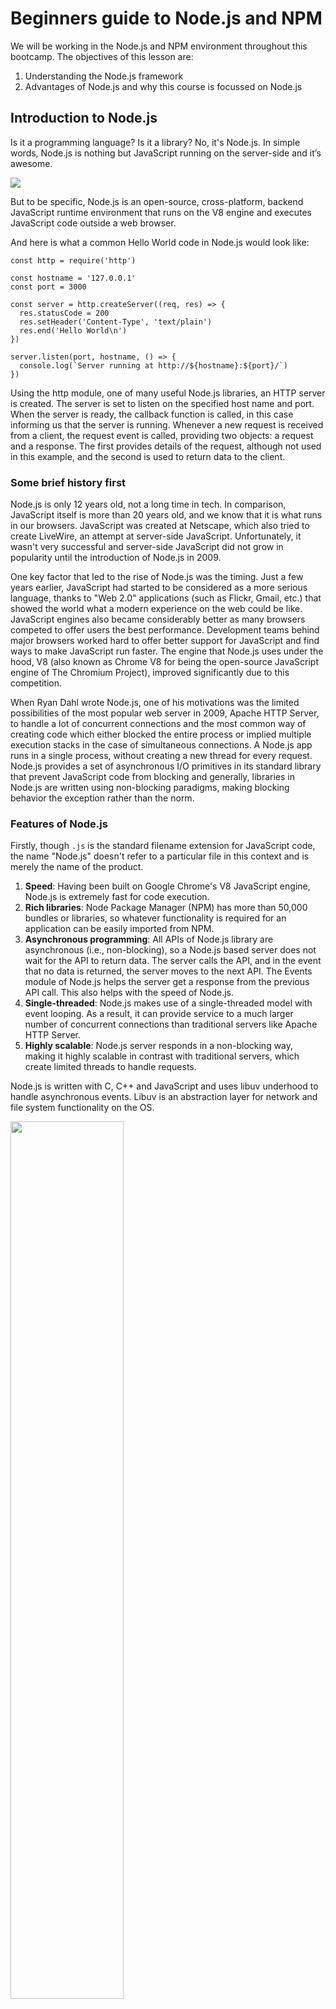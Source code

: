 # Beginners guide to Node.js and NPM
We will be working in the Node.js and NPM environment throughout this bootcamp. The objectives of this lesson are:
1. Understanding the Node.js framework
2. Advantages of Node.js and why this course is focussed on Node.js

## Introduction to Node.js
Is it a programming language? Is it a library? No, it's Node.js. In simple words, Node.js is nothing but JavaScript running on the server-side and it’s awesome.

<img src="https://drive.google.com/uc?export=view&id=1oaHgcGKcrKbW6G-gFsncV95WhVmc40M7">

But to be specific, Node.js is an open-source, cross-platform, backend JavaScript runtime environment that runs on the V8 engine and executes JavaScript code outside a web browser.

And here is what a common Hello World code in Node.js would look like:

```
const http = require('http')

const hostname = '127.0.0.1'
const port = 3000

const server = http.createServer((req, res) => {
  res.statusCode = 200
  res.setHeader('Content-Type', 'text/plain')
  res.end('Hello World\n')
})

server.listen(port, hostname, () => {
  console.log(`Server running at http://${hostname}:${port}/`)
})
```

Using the http module, one of many useful Node.js libraries, an HTTP server is created. The server is set to listen on the specified host name and port. When the server is ready, the callback function is called, in this case informing us that the server is running. Whenever a new request is received from a client, the request event is called, providing two objects: a request and a response. The first provides details of the request, although not used in this example, and the second is used to return data to the client.

### Some brief history first
Node.js is only 12 years old, not a long time in tech. In comparison, JavaScript itself is more than 20 years old, and we know that it is what runs in our browsers. JavaScript was created at Netscape, which also tried to create LiveWire, an attempt at server-side JavaScript. Unfortunately, it wasn't very successful and server-side JavaScript did not grow in popularity until the introduction of Node.js in 2009.

One key factor that led to the rise of Node.js was the timing. Just a few years earlier, JavaScript had started to be considered as a more serious language, thanks to "Web 2.0" applications (such as Flickr, Gmail, etc.) that showed the world what a modern experience on the web could be like. JavaScript engines also became considerably better as many browsers competed to offer users the best performance. Development teams behind major browsers worked hard to offer better support for JavaScript and find ways to make JavaScript run faster. The engine that Node.js uses under the hood, V8 (also known as Chrome V8 for being the open-source JavaScript engine of The Chromium Project), improved significantly due to this competition.

When Ryan Dahl wrote Node.js, one of his motivations was the limited possibilities of the most popular web server in 2009, Apache HTTP Server, to handle a lot of concurrent connections and the most common way of creating code which either blocked the entire process or implied multiple execution stacks in the case of simultaneous connections. A Node.js app runs in a single process, without creating a new thread for every request. Node.js provides a set of asynchronous I/O primitives in its standard library that prevent JavaScript code from blocking and generally, libraries in Node.js are written using non-blocking paradigms, making blocking behavior the exception rather than the norm.

### Features of Node.js
Firstly, though `.js` is the standard filename extension for JavaScript code, the name "Node.js" doesn't refer to a particular file in this context and is merely the name of the product.

1. **Speed**: Having been built on Google Chrome's V8 JavaScript engine, Node.js is extremely fast for code execution.
2. **Rich libraries**: Node Package Manager (NPM) has more than 50,000 bundles or libraries, so whatever functionality is required for an application can be easily imported from NPM.
3. **Asynchronous programming**: All APIs of Node.js library are asynchronous (i.e., non-blocking), so a Node.js based server does not wait for the API to return data. The server calls the API, and in the event that no data is returned, the server moves to the next API. The Events module of Node.js helps the server get a response from the previous API call. This also helps with the speed of Node.js.
4. **Single-threaded**: Node.js makes use of a single-threaded model with event looping. As a result, it can provide service to a much larger number of concurrent connections than traditional servers like Apache HTTP Server.
5. **Highly scalable**: Node.js server responds in a non-blocking way, making it highly scalable in contrast with traditional servers, which create limited threads to handle requests.

Node.js is written with C, C++ and JavaScript and uses libuv underhood to handle asynchronous events. Libuv is an abstraction layer for network and file system functionality on the OS.

<img src="https://drive.google.com/uc?export=view&id=18ys74BkK9tzQ6u8avgVw9seweoXY6GnA" width="60%">

### NPM and Packages in Node.js
One of the major factors of Node's success is npm - its popular package manager, which allows JavaScript developers to share useful packages quickly and easily. NPM – or "Node Package Manager" – is the default package manager for JavaScript's runtime Node.js. NPM consists of two main parts:
- a CLI (command-line interface) tool for publishing and downloading packages, and
- an online repository that hosts JavaScript packages</br>

A package is nothing but a directory that contains a bunch of modules. Some popular npm packages are [lodash](https://lodash.com/) and [moment](https://momentjs.com/). Node.js has a wide community that develop good packages for everybody to use.

When we have a remote package in our project, it is called as a dependency since our project depends on it. We need to keep track of our dependencies or at least list them down somewhere. We list all our dependencies inside a `package.json` file which is a JSON file that contains some information about our project and dependencies it needs. This file is essential for NPM.

Node.js also ships with a collection of [built-in packages](https://nodejs.org/api/index.html) called as a Node Standard Library. These packages are essential to perform low-level operations like File System I/O and Networking. We do not have to install them using NPM.

### How much JavaScript should I know to use Node.js?
As a beginner, it can be difficult to understand where does JavaScript end, and where Node.js begins, and vice versa. However, when you're writing code for a Node.js application you are writing JavaScript. So, it is important to grasp the fundamentals of JavaScript syntax such as:
- Lexical Structure
- Expressions
- Types
- Classes
- Variables
- Functions
- this
- Arrow Functions
- Loops
- Scopes
- Arrays
- Objects
- Array and Object methods
- Template Literals
- Semicolons
- Strict Mode
- ECMAScript 6 or ES6

Also, as asynchronous programming is the core of Node.js it is important to understand concepts like:
- [Asynchronous programming and callbacks](https://nodejs.dev/learn/javascript-asynchronous-programming-and-callbacks)
- [Timers](https://nodejs.dev/learn/discover-javascript-timers)
- [Promises](https://nodejs.dev/learn/understanding-javascript-promises)
- [Async and Await](https://nodejs.dev/learn/modern-asynchronous-javascript-with-async-and-await)
- [Closures](https://developer.mozilla.org/en-US/docs/Web/JavaScript/Closures)
- [The Event Loop](https://nodejs.dev/learn/the-nodejs-event-loop)

If you're interested to dive deeper into understanding Node.js, [here](https://nodejs.dev/learn/introduction-to-nodejs) is a learning path that you can follow.

## Why are we teaching Node.js in this bootcamp?
From the previous lesson or previous experience, you might already be familar with other server-side languages like Python, PHP, Ruby or Java. So why did we choose to teach Node.js?

1. **Popularity**: Node.js has been consistently growing in popularity since it's introduction. As per the [Stackoverflow developer survey of 2021](https://insights.stackoverflow.com/survey/2021), JavaScript is the most popular language for 9 years in a row and Node.js has moved up to be the 6th most popular technology. Many companies that we have got in touch with have expressed interest in hiring more Node.js developers.
2. **Modern tech stack choice**: With the web being focussed more towards real-time user interaction, and serving web apps over websites, Node.js with its features is becoming the go-to choice for many tech companies.
3. **JavaScript everywhere**: Even if you use another language on the backend, you will still be using JavaScript on the frontend. Following a "JavaScript everywhere" paradigm, that is both on the frontend and backend, Node.js has a lower learning curve. A JavaScript developer today is ready to become a fullstack developer.
4. **Community**: Node.js and NPM has a great community with a vast and rich collection of packages and resources to learn and debug issues.
5. **Language agnostic approach**: Even though the assignments and code alongs in this course will be using Node.js, we will shed enough light on the core concepts of backend so that students can take a language agnostic approach and move to a different tech stack if required with ease. We believe that you must be proficient in programming, and not just a particular programming language.

Now that you have enough context on Node.js, let's prepare our coding environments on our computers. Coming up next is your first assignment of this course which will walk you through setting up your Node.js environment.

---
## References
- https://medium.com/jspoint/introduction-to-node-js-a-beginners-guide-to-node-js-and-npm-eca9c408f9fe
- https://en.wikipedia.org/wiki/Node.js
- https://www.simplilearn.com/tutorials/nodejs-tutorial/what-is-nodejs
- https://www.freecodecamp.org/news/what-is-npm-a-node-package-manager-tutorial-for-beginners/
- https://nodejs.dev/learn/introduction-to-nodejs
- https://medium.com/jspoint/how-javascript-works-in-browser-and-node-ab7d0d09ac2f
- https://www.geeksforgeeks.org/top-8-reasons-to-learn-nodejs-in-2020/